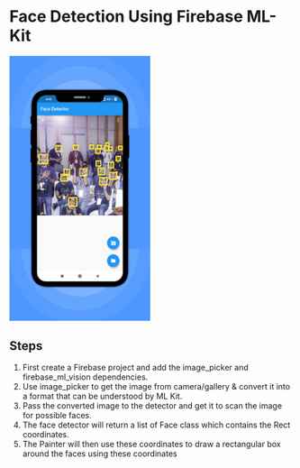# Face Detection Using Firebase ML-Kit
<img src="face_detect.png" width="250">

## Steps
 1. First create a Firebase project and add the image_picker and firebase_ml_vision dependencies.             
 2. Use image_picker to get the image from camera/gallery & convert it into a format that can be understood by ML Kit.
 3. Pass the converted image to the detector and get it to scan the image for possible faces.
 4. The face detector will return a list of Face class which contains the Rect coordinates.
 5. The Painter will then use these coordinates to draw a rectangular box around the faces using these coordinates
